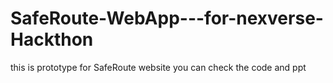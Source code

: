 # SafeRoute-WebApp---for-nexverse-Hackthon
this is prototype for SafeRoute website you can check the code and ppt
